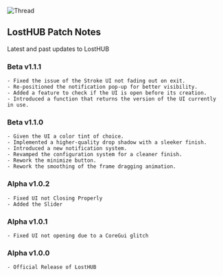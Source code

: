 ![Thread](https://i.imgur.com/JX88NYA.png)
## LostHUB Patch Notes
Latest and past updates to LostHUB
### Beta v1.1.1
```
- Fixed the issue of the Stroke UI not fading out on exit.
- Re-positioned the notification pop-up for better visibility.
- Added a feature to check if the UI is open before its creation.
- Introduced a function that returns the version of the UI currently in use.
```
### Beta v1.1.0
```
- Given the UI a color tint of choice.
- Implemented a higher-quality drop shadow with a sleeker finish.
- Introduced a new notification system.
- Revamped the configuration system for a cleaner finish.
- Rework the minimize button.
- Rework the smoothing of the frame dragging animation.
```
### Alpha v1.0.2
```
- Fixed UI not Closing Properly
- Added the Slider
```
### Alpha v1.0.1
```
- Fixed UI not opening due to a CoreGui glitch
```
### Alpha v1.0.0
```
- Official Release of LostHUB
```
